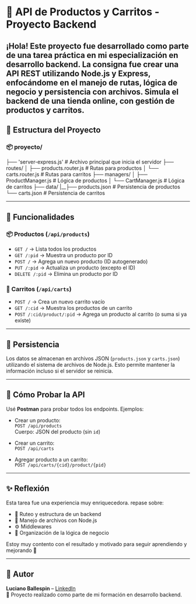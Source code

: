 
# 🛒 API de Productos y Carritos - Proyecto Backend


¡Hola! Este proyecto fue desarrollado como parte de una **tarea práctica** en mi especialización en desarrollo backend. La consigna fue crear una API REST utilizando **Node.js** y **Express**, enfocándome en el manejo de rutas, lógica de negocio y persistencia con archivos. Simula el backend de una tienda online, con gestión de productos y carritos.
---

## 📁 Estructura del Proyecto

### 📦 proyecto/
├── 'server-express.js' # Archivo principal que inicia el servidor
├── routes/
│ ├── products.router.js # Rutas para productos
│ └── carts.router.js # Rutas para carritos
├── managers/
│ ├── ProductManager.js # Lógica de productos
│ └── CartManager.js # Lógica de carritos
├── data/
|__├── products.json # Persistencia de productos
   └── carts.json # Persistencia de carritos 

---

## 🚀 Funcionalidades

### 📦 Productos (`/api/products`)
- `GET /` → Lista todos los productos
- `GET /:pid` → Muestra un producto por ID
- `POST /` → Agrega un nuevo producto (ID autogenerado)
- `PUT /:pid` → Actualiza un producto (excepto el ID)
- `DELETE /:pid` → Elimina un producto por ID

### 🛒 Carritos (`/api/carts`)
- `POST /` → Crea un nuevo carrito vacío
- `GET /:cid` → Muestra los productos de un carrito
- `POST /:cid/product/:pid` → Agrega un producto al carrito (o suma si ya existe)

---

## 💾 Persistencia

Los datos se almacenan en archivos JSON (`products.json` y `carts.json`) utilizando el sistema de archivos de Node.js. Esto permite mantener la información incluso si el servidor se reinicia.

---

## 🧪 Cómo Probar la API

Usé **Postman** para probar todos los endpoints. Ejemplos:

- Crear un producto:  
  `POST /api/products`  
  Cuerpo: JSON del producto (sin `id`)

- Crear un carrito:  
  `POST /api/carts`

- Agregar producto a un carrito:  
  `POST /api/carts/{cid}/product/{pid}`

---

## ✨ Reflexión

Esta tarea fue una experiencia muy enriquecedora. repase sobre:
- 📌 Ruteo y estructura de un backend
- 📂 Manejo de archivos con Node.js
- ⚙️ Middlewares
- 🧠 Organización de la lógica de negocio

Estoy muy contento con el resultado y motivado para seguir aprendiendo y mejorando 💪

---

## 🔗 Autor

**Luciano Ballespin** – [LinkedIn](https://www.linkedin.com/in/lucianoballespin/)  
🚀 Proyecto realizado como parte de mi formación en desarrollo backend.
   
